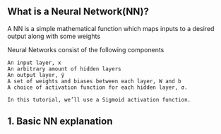 ## What is a Neural Network(NN)?

A NN is a simple mathematical function which maps inputs to a desired output along with some weights 

Neural Networks consist of the following components

    An input layer, x
    An arbitrary amount of hidden layers
    An output layer, ŷ
    A set of weights and biases between each layer, W and b
    A choice of activation function for each hidden layer, σ. 
    
    In this tutorial, we’ll use a Sigmoid activation function.



## 1. Basic NN explanation

